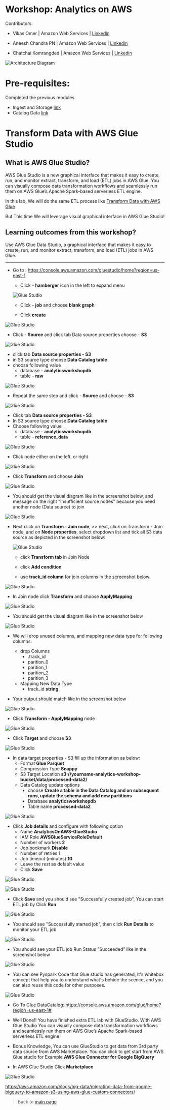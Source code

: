# Workshop: Analytics on AWS

Contributors:

* Vikas Omer | Amazon Web Services | [Linkedin](https://www.linkedin.com/in/vikas-omer/)
* Aneesh Chandra PN | Amazon Web Services | [Linkedin](https://www.linkedin.com/in/aneesh-chandra-pn/)

* Chatchai Komrangded | Amazon Web Services | [Linkedin](https://www.linkedin.com/in/chatchaikomrangded/)

![Architecture Diagram](../img/transform_glue_studio.png)

# Pre-requisites:  
Completed the previous modules   
* Ingest and Storage [link](../modules/ingest.md)
* Catalog Data [link](../modules/catalog.md)

# Transform Data with AWS Glue Studio

## What is AWS Glue Studio?
AWS Glue Studio is a new graphical interface that makes it easy to create, run, and monitor extract, transform, and load (ETL) jobs in AWS Glue. You can visually compose data transformation workflows and seamlessly run them on AWS Glue’s Apache Spark-based serverless ETL engine.

In this lab, We will do the same ETL process like [Transform Data with AWS Glue](../modules/transform_glue.md)

But This time We will leverage visual graphical interface in AWS Glue Studio!

## Learning outcomes from this workshop?
Use AWS Glue Data Studio, a graphical interface that makes it easy to create, run, and monitor extract, transform, and load (ETL) jobs in AWS Glue.

---
* Go to : https://console.aws.amazon.com/gluestudio/home?region=us-east-1
  * Click - **hamberger** icon in the left to expand menu

  ![Glue Studio](../img/glue_studio_0.png)
  
  * Click - **job** and choose **blank graph**

  * Click **create**

![Glue Studio](../img/glue_studio_1.png)

* Click - **Source** and click tab Data source properties choose - **S3**

![Glue Studio](../img/glue_studio_2.png)

  * click tab **Data source properties - S3**
  * in S3 source type choose **Data Catalog table** 
  * choose following value
      * database - **analyticsworkshopdb**
      * table - **raw**
  
![Glue Studio](../img/glue_studio_3.png)

* Repeat the same step and click - **Source** and choose - **S3**

![Glue Studio](../img/glue_studio_2.png)

* Click tab **Data source properties - S3**
* In S3 source type choose **Data Catalog table** 
* Choose following value
    * database - **analyticsworkshopdb**
    * table - **reference_data**
  
![Glue Studio](../img/glue_studio_4.png)

* Click node either on the left, or right

![Glue Studio](../img/glue_studio_5.png)

* Click **Transform** and choose **Join**

![Glue Studio](../img/glue_studio_6.png)

* You should get the visual diagram like in the screenshot below, and message on the right "Insufficient source nodes" because you need another node (Data source) to join

![Glue Studio](../img/glue_studio_7.png)

* Next click on **Transform - Join node**, >> next, click on Transform - Join node, and on **Node properties**, select dropdown list and tick all S3 data source as depicted in the screenshot below:
  
  ![Glue Studio](../img/glue_studio_8.png)

  - click **Transform tab** in Join Node
  
  - click **Add condition**

  - use **track_id column** for join columns in the screenshot below.

![Glue Studio](../img/glue_studio_9.png)

* In Join node click **Transform** and choose **ApplyMapping**

![Glue Studio](../img/glue_studio_10.png)

* You should get the visual diagram like in the screenshot below

![Glue Studio](../img/glue_studio_11.png)

* We will drop unused columns, and mapping new data type for following columns:
    * drop Columns
      * .track_id
      * parition_0
      * parition_1
      * parition_2
      * parition_3
    * Mapping New Data Type  
      * track_id **string** 

* Your output should match like in the screenshot below   
  
![Glue Studio](../img/glue_studio_12.png)

* Click **Transform - ApplyMapping** node
  
![Glue Studio](../img/glue_studio_13.png)

* Click **Target** and choose **S3**
  
![Glue Studio](../img/glue_studio_14.png)

* In data target properties - S3 fill up the information as below:
    * Format **Glue Parquet**
    * Compression Type **Snappy**
    * S3 Target Location **s3://yourname-analytics-workshop-bucket/data/processed-data2/**
    * Data Catalog update options
      * choose **Create a table in the Data Catalog and on subsequent runs, update the schema and add new partitions**
      * Database **analyticsworkshopdb**
      * Table name **processed-data2**

![Glue Studio](../img/glue_studio_15.png)

* Click **Job details** and configure with following option
   * Name **AnalyticsOnAWS-GlueStudio**
   * IAM Role **AWSGlueServiceRoleDefault**
   * Number of workers **2**
   * Job bookmark **Disable**
   * Number of retries **1**
   * Job timeout (minutes) **10**
   * Leave the rest as default value
   * Click **Save**
   
![Glue Studio](../img/glue_studio_16.png)

![Glue Studio](../img/glue_studio_16_2.png)

* Click **Save** and you should see "Successfully created job", You can start ETL job by Click **Run** 
   
![Glue Studio](../img/glue_studio_17.png)

* You should see "Successfully started job", then click **Run Details** to monitor your ETL job
   
![Glue Studio](../img/glue_studio_18.png)

* You should see your ETL job Run Status "Succeeded" like in the screenshot below

![Glue Studio](../img/glue_studio_19.png)

* You can see Pyspark Code that Glue studio has generated, It's whitebox concept that help you to understand what's behide the scence, and you can also reuse this code for other purposes.

![Glue Studio](../img/glue_studio_20.png)

* Go To Glue DataCatalog: https://console.aws.amazon.com/glue/home?region=us-east-1#

* Well Done!! You have finished extra ETL lab with GlueStudio. With AWS Glue Studio You can visually compose data transformation workflows and seamlessly run them on AWS Glue’s Apache Spark-based serverless ETL engine.

* Bonus Knowledge, You can use GlueStudio to get data from 3rd party data source from AWS Marketplace. You can click to get start from AWS Glue studio for Example **AWS Glue Connector for Google BigQuery**

* In AWS Glue Studio Click **Marketplace**

![Glue Studio](../img/glue_studio_22.png)

https://aws.amazon.com/blogs/big-data/migrating-data-from-google-bigquery-to-amazon-s3-using-aws-glue-custom-connectors/
	
> Back to [main page](../readme.md)